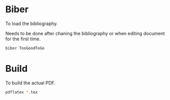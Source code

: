 
# Biber

To load the bibliography.

Needs to be done after chaning the bibliography or when 
editing document for the first time.

```sh
biber TooGoodToGo
```

# Build

To build the actual PDF.

```sh
pdflatex *.tex
```
